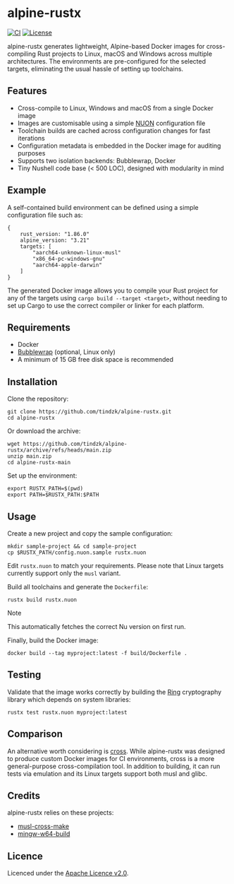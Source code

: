 # alpine-rustx
[![CI](https://github.com/tindzk/alpine-rustx/actions/workflows/build.yaml/badge.svg)](https://github.com/tindzk/alpine-rustx/actions/workflows/build.yaml)
[![License](https://img.shields.io/badge/license-Apache%202.0-blue.svg)](https://www.apache.org/licenses/LICENSE-2.0)

alpine-rustx generates lightweight, Alpine-based Docker images for cross-compiling Rust projects to Linux, macOS and Windows across multiple architectures. The environments are pre-configured for the selected targets, eliminating the usual hassle of setting up toolchains.

## Features
- Cross-compile to Linux, Windows and macOS from a single Docker image
- Images are customisable using a simple [NUON](https://www.nushell.sh/book/loading_data.html#nuon) configuration file
- Toolchain builds are cached across configuration changes for fast iterations
- Configuration metadata is embedded in the Docker image for auditing purposes
- Supports two isolation backends: Bubblewrap, Docker
- Tiny Nushell code base (< 500 LOC), designed with modularity in mind

## Example
A self-contained build environment can be defined using a simple configuration file such as:

```nuon
{
    rust_version: "1.86.0"
    alpine_version: "3.21"
    targets: [
        "aarch64-unknown-linux-musl"
        "x86_64-pc-windows-gnu"
        "aarch64-apple-darwin"
    ]
}
```

The generated Docker image allows you to compile your Rust project for any of the targets using `cargo build --target <target>`, without needing to set up Cargo to use the correct compiler or linker for each platform.

## Requirements
- Docker
- [Bubblewrap](https://github.com/containers/bubblewrap) (optional, Linux only)
- A minimum of 15 GB free disk space is recommended

## Installation
Clone the repository:
```shell
git clone https://github.com/tindzk/alpine-rustx.git
cd alpine-rustx
```

Or download the archive:
```shell
wget https://github.com/tindzk/alpine-rustx/archive/refs/heads/main.zip
unzip main.zip
cd alpine-rustx-main
```

Set up the environment:
```shell
export RUSTX_PATH=$(pwd)
export PATH=$RUSTX_PATH:$PATH
```

## Usage
Create a new project and copy the sample configuration:

```shell
mkdir sample-project && cd sample-project
cp $RUSTX_PATH/config.nuon.sample rustx.nuon
```

Edit `rustx.nuon` to match your requirements. Please note that Linux targets currently support only the `musl` variant.

Build all toolchains and generate the `Dockerfile`:

```shell
rustx build rustx.nuon
```

> [!NOTE]
> This automatically fetches the correct Nu version on first run.

Finally, build the Docker image:

```shell
docker build --tag myproject:latest -f build/Dockerfile .
```

## Testing
Validate that the image works correctly by building the [Ring](https://docs.rs/crate/ring/latest) cryptography library which depends on system libraries:

```shell
rustx test rustx.nuon myproject:latest
```

## Comparison
An alternative worth considering is [cross](https://github.com/cross-rs/cross). While alpine-rustx was designed to produce custom Docker images for CI environments, cross is a more general-purpose cross-compilation tool. In addition to building, it can run tests via emulation and its Linux targets support both musl and glibc.

## Credits
alpine-rustx relies on these projects:
- [musl-cross-make](https://github.com/richfelker/musl-cross-make/)
- [mingw-w64-build](https://github.com/Zeranoe/mingw-w64-build)

## Licence
Licenced under the [Apache Licence v2.0](https://www.apache.org/licenses/LICENSE-2.0).

